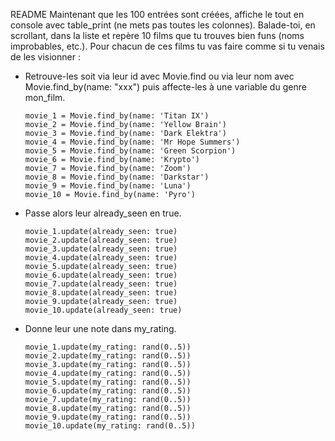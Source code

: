 README
Maintenant que les 100 entrées sont créées, affiche le tout en console avec table_print (ne mets pas toutes les colonnes). Balade-toi, en scrollant, dans la liste et repère 10 films que tu trouves bien funs (noms improbables, etc.). Pour chacun de ces films tu vas faire comme si tu venais de les visionner :

- Retrouve-les soit via leur id avec Movie.find ou via leur nom avec Movie.find_by(name: "xxx") puis affecte-les à une variable du genre mon_film.

 	```
 	movie_1 = Movie.find_by(name: 'Titan IX')
    movie_2 = Movie.find_by(name: 'Yellow Brain')
 	movie_3 = Movie.find_by(name: 'Dark Elektra')
 	movie_4 = Movie.find_by(name: 'Mr Hope Summers')
 	movie_5 = Movie.find_by(name: 'Green Scorpion')
 	movie_6 = Movie.find_by(name: 'Krypto')
 	movie_7 = Movie.find_by(name: 'Zoom')
 	movie_8 = Movie.find_by(name: 'Darkstar')
 	movie_9 = Movie.find_by(name: 'Luna')
 	movie_10 = Movie.find_by(name: 'Pyro')
 	
- Passe alors leur already_seen en true.

 	```
 	movie_1.update(already_seen: true)
 	movie_2.update(already_seen: true)
 	movie_3.update(already_seen: true)
 	movie_4.update(already_seen: true)
 	movie_5.update(already_seen: true)
 	movie_6.update(already_seen: true)
 	movie_7.update(already_seen: true)
 	movie_8.update(already_seen: true)
 	movie_9.update(already_seen: true)
 	movie_10.update(already_seen: true)
 	
- Donne leur une note dans my_rating.

 	```
 	movie_1.update(my_rating: rand(0..5))
 	movie_2.update(my_rating: rand(0..5))
 	movie_3.update(my_rating: rand(0..5))
 	movie_4.update(my_rating: rand(0..5))
 	movie_5.update(my_rating: rand(0..5))
 	movie_6.update(my_rating: rand(0..5))
 	movie_7.update(my_rating: rand(0..5))
 	movie_8.update(my_rating: rand(0..5))
 	movie_9.update(my_rating: rand(0..5))
 	movie_10.update(my_rating: rand(0..5))